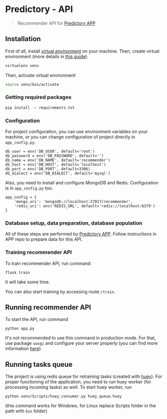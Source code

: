 # Predictory - API

> Recommender API for [Predictory APP](https://github.com/predictory/predictory-app)

## Installation

First of all, install [virtual environment](https://virtualenv.pypa.io/) on your machine.
Then, create virtual environment (more details in [this guide](https://docs.python-guide.org/dev/virtualenvs/)).

``` bash
virtualenv venv
```

Then, activate virtual environment

``` bash
source venv/bin/activate
```

### Getting required packages

``` bash
pip install -r requirements.txt
```

### Configuration

For project configuration, you can use environment variables on your machine, or you can change configuration of project directly in `app_config.py`.

```
db_user = env('DB_USER', default='root')
db_password = env('DB_PASSWORD', default='')
db_name = env('DB_NAME', default='recommender')
db_host = env('DB_HOST', default='localhost')
db_port = env('DB_PORT', default=3306)
db_dialect = env('DB_DIALECT', default='mysql')
```

Also, you need to install and configure MongoDB and Redis. Configuration is in `app_config.py` too.

```
app_config = {
    'mongo_uri': 'mongodb://localhost:27017/recommender',
    'redis_uri': env('REDIS_URL', default='redis://localhost:6379')
}
```

### Database setup, data preparation, database population

All of these steps are performed by [Predictory APP](https://github.com/predictory/predictory-app).
Follow instructions in APP repo to prepare data for this API.

### Training recommender API

To train recommender API, run command:

```
flask train
```

It will take some time.

You can also start training by accessing route `/train`.

## Running recommender API

To start the API, run command

```
python app.py
```

It's not recommended to use this command in production mode. For that, use package `uwsgi` and configure your server properly (you can find more information [here](https://www.digitalocean.com/community/tutorials/how-to-serve-flask-applications-with-uswgi-and-nginx-on-ubuntu-18-04)).

## Running tasks queue

The project is using redis queue for retraining tasks (created with [huey](https://github.com/coleifer/huey)).  For proper functioning of the application, you need to run huey worker (for processing incoming tasks) as well. To start huey worker, run
```
python venv/Scripts/huey_consumer.py huey_queue.huey
```
(this command works for Windows, for Linux replace Scripts folder in the path with `bin` folder)
